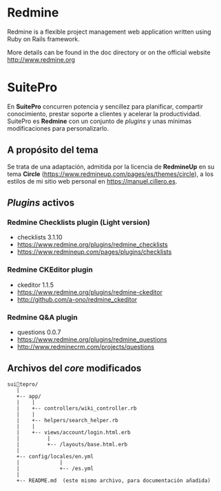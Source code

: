 # Redmine

Redmine is a flexible project management web application written using Ruby on
Rails framework.

More details can be found in the doc directory or on the official website
http://www.redmine.org

# SuitePro

En **SuitePro** concurren potencia y sencillez para planificar, compartir
conocimiento, prestar soporte a clientes y acelerar la productividad. SuitePro
es **Redmine** con un conjunto de *plugins* y unas mínimas modificaciones para
personalizarlo.

## A propósito del tema

Se trata de una adaptación, admitida por la licencia de **RedmineUp** en su tema
**Circle** (https://www.redmineup.com/pages/es/themes/circle), a los estilos de
mi sitio web personal en https://manuel.cillero.es.

## *Plugins* activos

### Redmine Checklists plugin (Light version)

  * checklists 3.1.10
  * https://www.redmine.org/plugins/redmine_checklists
  * https://www.redmineup.com/pages/plugins/checklists

### Redmine CKEditor plugin

  * ckeditor 1.1.5
  * https://www.redmine.org/plugins/redmine-ckeditor
  * http://github.com/a-ono/redmine_ckeditor

### Redmine Q&A plugin

  * questions 0.0.7
  * https://www.redmine.org/plugins/redmine_questions
  * http://www.redminecrm.com/projects/questions

## Archivos del *core* modificados
```
suitepro/
   |
   +-- app/
   |    |
   |    +-- controllers/wiki_controller.rb
   |    |
   |    +-- helpers/search_helper.rb
   |    |
   |    +-- views/account/login.html.erb
   |         |
   |         +-- /layouts/base.html.erb
   |
   +-- config/locales/en.yml
   |             |
   |             +-- /es.yml
   |
   +-- README.md  (este mismo archivo, para documentación añadida)
```

